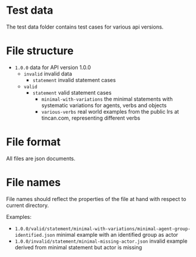 # Test data

The test data folder contains test cases for various api versions. 

# File structure

- `1.0.0` data for API version 1.0.0
    - `invalid` invalid data
        - `statement` invalid statement cases
    - `valid`
        - `statement` valid statement cases
            - `minimal-with-variations` the minimal statements with systematic variations for agents, verbs and objects
            - `various-verbs` real world examples from the public lrs at tincan.com, representing different verbs

# File format

All files are json documents.

# File names

File names should reflect the properties of the file at hand with respect to current directory.

Examples:
- `1.0.0/valid/statement/minimal-with-variations/minimal-agent-group-identified.json` minimal example with an identified group as actor
- `1.0.0/invalid/statement/minimal-missing-actor.json` invalid example derived from minimal statement but actor is missing

